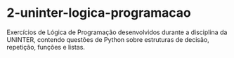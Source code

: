 # 2-uninter-logica-programacao
Exercícios de Lógica de Programação desenvolvidos durante a disciplina da UNINTER, contendo questões de Python sobre estruturas de decisão, repetição, funções e listas.
